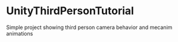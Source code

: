 UnityThirdPersonTutorial
========================

Simple project showing third person camera behavior and mecanim animations
